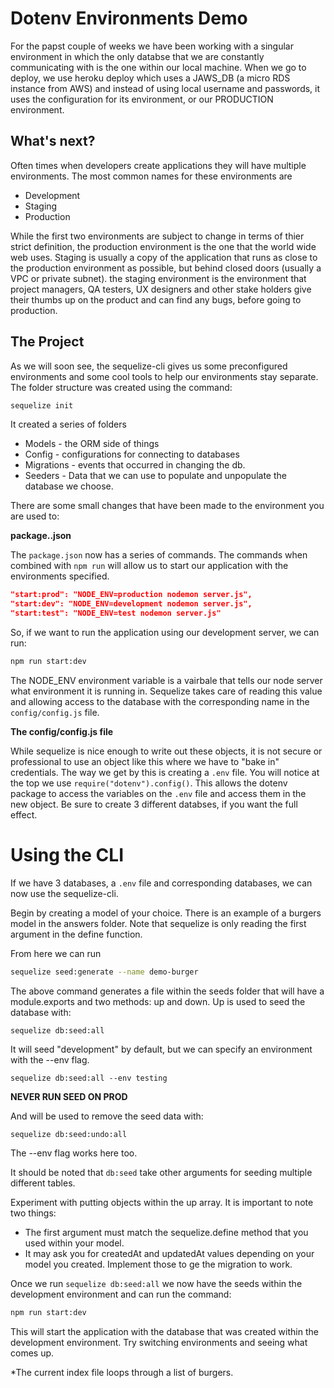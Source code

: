 # Dotenv Environments Demo

For the papst couple of weeks we have been working with a singular environment in which the only databse that we are constantly communicating with is the one within our local machine. When we go to deploy, we use heroku deploy which uses a JAWS_DB (a micro RDS instance from AWS) and instead of using local username and passwords, it uses the configuration for its environment, or our PRODUCTION environment.

## What's next? 

Often times when developers create applications they will have multiple environments. The most common names for these environments are 

- Development
- Staging
- Production

While the first two environments are subject to change in terms of thier strict definition, the production environment is the one that the world wide web uses. Staging is usually a copy of the application that runs as close to the production environment as possible, but behind closed doors (usually a VPC or private subnet). the staging environment is the environment that project managers, QA testers, UX designers and other stake holders give their thumbs up on the product and can find any bugs, before going to production.

## The Project
As we will soon see, the sequelize-cli gives us some preconfigured environments and some cool tools to help our environments stay separate. The folder structure was created using the command:
```bash
sequelize init
```
It created a series of folders
- Models - the ORM side of things
- Config - configurations for connecting to databases
- Migrations - events that occurred in changing the db.
- Seeders - Data that we can use to populate and unpopulate the database we choose.

There are some small changes that have been made to the environment you are used to:

**package..json**

The `package.json` now has a series of commands. The commands when combined with `npm run` will allow us to start our application with the environments specified.
```json
"start:prod": "NODE_ENV=production nodemon server.js",
"start:dev": "NODE_ENV=development nodemon server.js",
"start:test": "NODE_ENV=test nodemon server.js"
```
So, if we want to run the application using our development server, we can run:
```bash
npm run start:dev
```
The NODE_ENV environment variable is a vairbale that tells our node server what environment it is running in. Sequelize takes care of reading this value and allowing access to the database with the corresponding name in the `config/config.js` file.

**The config/config.js file**

While sequelize is nice enough to write out these objects, it is not secure or professional to use an object like this where we have to "bake in" credentials. The way we get by this is creating a `.env` file. You will notice at the top we use `require("dotenv").config()`. This allows the dotenv package to access the variables on the `.env` file and access them in the new object. Be sure to create 3 different databses, if you want the full effect.

# Using the CLI

If we have 3 databases, a `.env` file and corresponding databases, we can now use the sequelize-cli.

Begin by creating a model of your choice. There is an example of a burgers model in the answers folder. Note that sequelize is only reading the first argument in the define function.

From here we can run 

```bash
sequelize seed:generate --name demo-burger
```
The above command generates a file within the seeds folder that will have a module.exports and two methods: up and down. Up is used to seed the database with:
```
sequelize db:seed:all
```

It will seed "development" by default, but we can specify an environment with the --env flag.
```
sequelize db:seed:all --env testing
```
**NEVER RUN SEED ON PROD**

And will be used to remove the seed data with:
```
sequelize db:seed:undo:all
```
The --env flag works here too. 

It should be noted that `db:seed` take other arguments for seeding multiple different tables.

Experiment with putting objects within the up array. It is important to note two things:

- The first argument must match the sequelize.define method that you used within your model.
- It may ask you for createdAt and updatedAt values depending on your model you created. Implement those to ge the migration to work.

Once we run `sequelize db:seed:all` we now have the seeds within the development environment and can run the command:
```bash
npm run start:dev
```
This will start the application with the database that was created within the development environment. Try switching environments and seeing what comes up. 

*The current index file loops through a list of burgers.





